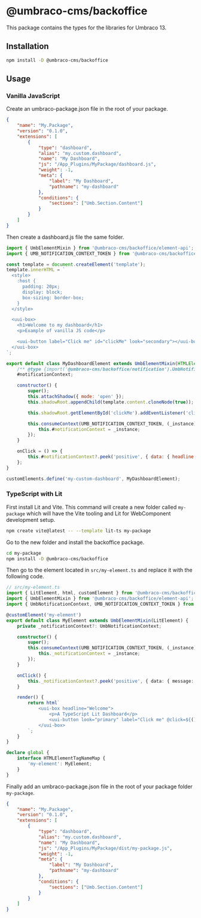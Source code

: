 # @umbraco-cms/backoffice

This package contains the types for the libraries for Umbraco 13.

## Installation

```bash
npm install -D @umbraco-cms/backoffice
```

## Usage

### Vanilla JavaScript

Create an umbraco-package.json file in the root of your package.

```json
{
	"name": "My.Package",
	"version": "0.1.0",
	"extensions": [
		{
			"type": "dashboard",
			"alias": "my.custom.dashboard",
			"name": "My Dashboard",
			"js": "/App_Plugins/MyPackage/dashboard.js",
			"weight": -1,
			"meta": {
				"label": "My Dashboard",
				"pathname": "my-dashboard"
			},
			"conditions": {
				"sections": ["Umb.Section.Content"]
			}
		}
	]
}
```

Then create a dashboard.js file the same folder.

```javascript
import { UmbElementMixin } from '@umbraco-cms/backoffice/element-api';
import { UMB_NOTIFICATION_CONTEXT_TOKEN } from '@umbraco-cms/backoffice/notification';

const template = document.createElement('template');
template.innerHTML = `
  <style>
    :host {
      padding: 20px;
      display: block;
      box-sizing: border-box;
    }
  </style>

  <uui-box>
    <h1>Welcome to my dashboard</h1>
    <p>Example of vanilla JS code</p>

    <uui-button label="Click me" id="clickMe" look="secondary"></uui-button>
  </uui-box>
`;

export default class MyDashboardElement extends UmbElementMixin(HTMLElement) {
	/** @type {import('@umbraco-cms/backoffice/notification').UmbNotificationContext} */
	#notificationContext;

	constructor() {
		super();
		this.attachShadow({ mode: 'open' });
		this.shadowRoot.appendChild(template.content.cloneNode(true));

		this.shadowRoot.getElementById('clickMe').addEventListener('click', this.onClick.bind(this));

		this.consumeContext(UMB_NOTIFICATION_CONTEXT_TOKEN, (_instance) => {
			this.#notificationContext = _instance;
		});
	}

	onClick = () => {
		this.#notificationContext?.peek('positive', { data: { headline: 'Hello' } });
	};
}

customElements.define('my-custom-dashboard', MyDashboardElement);
```

### TypeScript with Lit

First install Lit and Vite. This command will create a new folder called `my-package` which will have the Vite tooling and Lit for WebComponent development setup.

```bash
npm create vite@latest -- --template lit-ts my-package
```

Go to the new folder and install the backoffice package.

```bash
cd my-package
npm install -D @umbraco-cms/backoffice
```

Then go to the element located in `src/my-element.ts` and replace it with the following code.

```typescript
// src/my-element.ts
import { LitElement, html, customElement } from '@umbraco-cms/backoffice/external/lit';
import { UmbElementMixin } from '@umbraco-cms/backoffice/element-api';
import { UmbNotificationContext, UMB_NOTIFICATION_CONTEXT_TOKEN } from '@umbraco-cms/backoffice/notification';

@customElement('my-element')
export default class MyElement extends UmbElementMixin(LitElement) {
	private _notificationContext?: UmbNotificationContext;

	constructor() {
		super();
		this.consumeContext(UMB_NOTIFICATION_CONTEXT_TOKEN, (_instance) => {
			this._notificationContext = _instance;
		});
	}

	onClick() {
		this._notificationContext?.peek('positive', { data: { message: '#h5yr' } });
	}

	render() {
		return html`
			<uui-box headline="Welcome">
				<p>A TypeScript Lit Dashboard</p>
				<uui-button look="primary" label="Click me" @click=${() => this.onClick()}></uui-button>
			</uui-box>
		`;
	}
}

declare global {
	interface HTMLElementTagNameMap {
		'my-element': MyElement;
	}
}
```

Finally add an umbraco-package.json file in the root of your package folder `my-package`.

```json
{
	"name": "My.Package",
	"version": "0.1.0",
	"extensions": [
		{
			"type": "dashboard",
			"alias": "my.custom.dashboard",
			"name": "My Dashboard",
			"js": "/App_Plugins/MyPackage/dist/my-package.js",
			"weight": -1,
			"meta": {
				"label": "My Dashboard",
				"pathname": "my-dashboard"
			},
			"conditions": {
				"sections": ["Umb.Section.Content"]
			}
		}
	]
}
```
